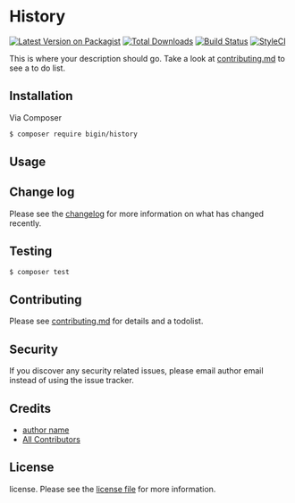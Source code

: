 # History

[![Latest Version on Packagist][ico-version]][link-packagist]
[![Total Downloads][ico-downloads]][link-downloads]
[![Build Status][ico-travis]][link-travis]
[![StyleCI][ico-styleci]][link-styleci]

This is where your description should go. Take a look at [contributing.md](contributing.md) to see a to do list.

## Installation

Via Composer

``` bash
$ composer require bigin/history
```

## Usage

## Change log

Please see the [changelog](changelog.md) for more information on what has changed recently.

## Testing

``` bash
$ composer test
```

## Contributing

Please see [contributing.md](contributing.md) for details and a todolist.

## Security

If you discover any security related issues, please email author email instead of using the issue tracker.

## Credits

- [author name][link-author]
- [All Contributors][link-contributors]

## License

license. Please see the [license file](license.md) for more information.

[ico-version]: https://img.shields.io/packagist/v/bigin/history.svg?style=flat-square
[ico-downloads]: https://img.shields.io/packagist/dt/bigin/history.svg?style=flat-square
[ico-travis]: https://img.shields.io/travis/bigin/history/master.svg?style=flat-square
[ico-styleci]: https://styleci.io/repos/12345678/shield

[link-packagist]: https://packagist.org/packages/bigin/history
[link-downloads]: https://packagist.org/packages/bigin/history
[link-travis]: https://travis-ci.org/bigin/history
[link-styleci]: https://styleci.io/repos/12345678
[link-author]: https://github.com/bigin
[link-contributors]: ../../contributors
